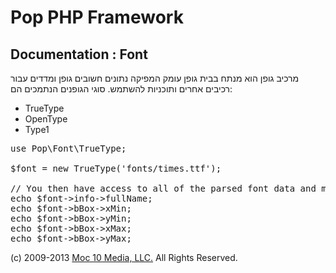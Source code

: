 Pop PHP Framework
=================

Documentation : Font
--------------------

מרכיב גופן הוא מנתח בבית גופן עומק המפיקה נתונים חשובים גופן ומדדים עבור רכיבים אחרים ותוכניות להשתמש. סוגי הגופנים הנתמכים הם:

* TrueType
* OpenType
* Type1

<pre>
use Pop\Font\TrueType;

$font = new TrueType('fonts/times.ttf');

// You then have access to all of the parsed font data and metrics.
echo $font->info->fullName;
echo $font->bBox->xMin;
echo $font->bBox->yMin;
echo $font->bBox->xMax;
echo $font->bBox->yMax;
</pre>

(c) 2009-2013 [Moc 10 Media, LLC.](http://www.moc10media.com) All Rights Reserved.
